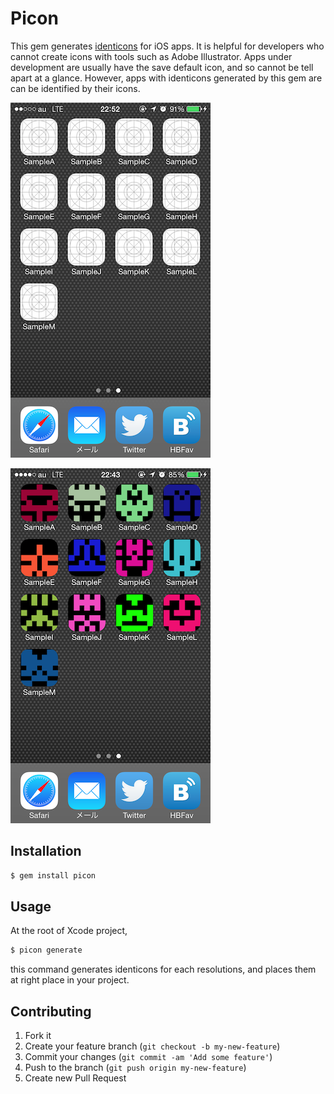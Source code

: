 # Picon

This gem generates [identicons](http://en.wikipedia.org/wiki/Identicon) for iOS apps. It is helpful for developers who cannot create icons with tools such as Adobe Illustrator. Apps under development are usually have the save default icon, and so cannot be tell apart at a glance. However, apps with identicons generated by this gem are can be identified by their icons.

![picon_before.png](images/picon_before.png)

![picon_after.png](images/picon_after.png)

## Installation

```sh
$ gem install picon
```

## Usage

At the root of Xcode project,

```sh
$ picon generate
```

this command generates identicons for each resolutions, and places them at right place in your project.

## Contributing

1. Fork it
2. Create your feature branch (`git checkout -b my-new-feature`)
3. Commit your changes (`git commit -am 'Add some feature'`)
4. Push to the branch (`git push origin my-new-feature`)
5. Create new Pull Request
